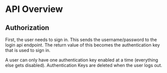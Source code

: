 # API Overview

## Authorization

First, the user needs to sign in. This sends the username/password to the login api endpoint. The return value of this becomes the authentication key that is used to sign in.

A user can only have one authentication key enabled at a time (everything else gets disabled). Authentication Keys are deleted when the user logs out.


